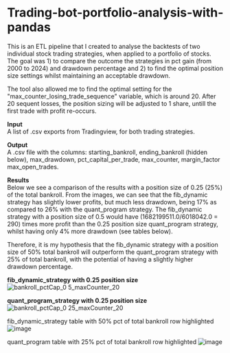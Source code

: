 ﻿# Trading-bot-portfolio-analysis-with-pandas

This is an ETL pipeline that I created to analyse the backtests of two individual stock trading strategies, when applied to a portfolio of stocks. The goal was 1) to compare the outcome the strategies in pct gain (from 2000 to 2024) and drawdown percentage and 2) to find the optimal position size settings whilst maintaining an acceptable drawdown.

The tool also allowed me to find the optimal setting for the "max_counter_losing_trade_sequence" variable, which is around 20. After 20 sequent losses, the position sizing will be adjusted to 1 share, untill the first trade with profit re-occurs.


**Input**  
A list of .csv exports from Tradingview, for both trading strategies.


**Output**  
A .csv file with the columns: starting_bankroll, ending_bankroll (hidden below), max_drawdown, pct_capital_per_trade, max_counter, margin_factor	max_open_trades.


**Results**  
Below we see a comparison of the results with a position size of 0.25 (25%) of the total bankroll. From the images, we can see that the fib_dynamic strategy has slightly lower profits, but much less drawdown, being 17% as compared to 26% with the quant_program strategy. The fib_dynamic strategy with a position size of 0.5 would have (1682199511.0/6018042.0 = 290) times more profit than the 0.25 position size quant_program strategy, whilst having only 4% more drawdown (see tables below).

Therefore, it is my hypothesis that the fib_dynamic strategy with a position size of 50% total bankroll will outperform the quant_program strategy with 25% of total bankroll, with the potential of having a slightly higher drawdown percentage.

**fib_dynamic_strategy with 0.25 position size**
![bankroll_pctCap_0 5_maxCounter_20](https://github.com/user-attachments/assets/901f9d3a-647c-4e5c-afe3-2e4db97b4511)

**quant_program_strategy with 0.25 position size**
![bankroll_pctCap_0 25_maxCounter_20](https://github.com/user-attachments/assets/cc746b4d-83e0-406c-b98e-d2f031b3ea1a)

fib_dynamic_strategy table with 50% pct of total bankroll row highlighted
![image](https://github.com/user-attachments/assets/f4e98f61-5e3c-4457-a95d-7df7ba609a90)

quant_program table with 25% pct of total bankroll row highlighted
![image](https://github.com/user-attachments/assets/0f1ca197-6370-42a2-8878-3b28da520438)

